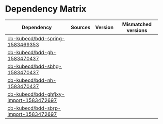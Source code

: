 # Dependency Matrix

Dependency | Sources | Version | Mismatched versions
---------- | ------- | ------- | -------------------
[cb-kubecd/bdd-spring-1583469353](https://github.com/cb-kubecd/bdd-spring-1583469353.git) |  | []() | 
[cb-kubecd/bdd-gh-1583470437](https://github.com/cb-kubecd/bdd-gh-1583470437.git) |  | []() | 
[cb-kubecd/bdd-sbhg-1583470437](https://github.com/cb-kubecd/bdd-sbhg-1583470437.git) |  | []() | 
[cb-kubecd/bdd-nh-1583470437](https://github.com/cb-kubecd/bdd-nh-1583470437.git) |  | []() | 
[cb-kubecd/bdd-ghfjxy-import-1583472697](https://github.com/cb-kubecd/bdd-ghfjxy-import-1583472697.git) |  | []() | 
[cb-kubecd/bdd-sbrp-import-1583472697](https://github.com/cb-kubecd/bdd-sbrp-import-1583472697.git) |  | []() | 
